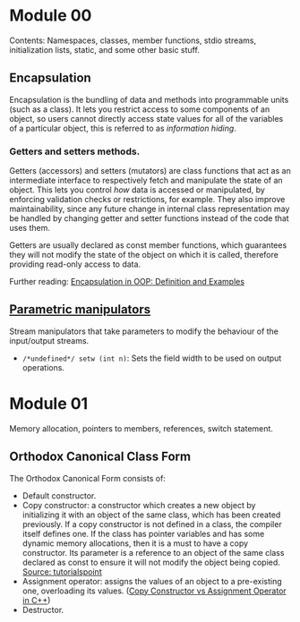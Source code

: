 # Module 00
Contents: Namespaces, classes, member functions, stdio streams, initialization lists, static, and some other basic stuff.

## Encapsulation
Encapsulation is the bundling of data and methods into programmable units (such as a class). It lets you restrict access to some components of an object, so users cannot directly access state values for all of the variables of a particular object, this is referred to as *information hiding*.

### Getters and setters methods.
Getters (accessors) and setters (mutators) are class functions that act as an intermediate interface to respectively fetch and manipulate the state of an object. This lets you control *how* data is accessed or manipulated, by enforcing validation checks or restrictions, for example. They also improve maintainability, since any future change in internal class representation may be handled by changing getter and setter functions instead of the code that uses them.

Getters are usually declared as const member functions, which guarantees they will not modify the state of the object on which it is called, therefore providing read-only access to data.

Further reading: [Encapsulation in OOP: Definition and Examples](https://scoutapm.com/blog/what-is-encapsulation#h_93840447845461638888736229)

## [Parametric manipulators](https://cplusplus.com/reference/iomanip/)

Stream manipulators that take parameters to modify the behaviour of the input/output streams.
- `/*undefined*/ setw (int n)`: Sets the field width to be used on output operations.

# Module 01
Memory allocation, pointers to members, references, switch statement.

## Orthodox Canonical Class Form
The Orthodox Canonical Form consists of:
- Default constructor.
- Copy constructor: a constructor which creates a new object by initializing it with an object of the same class, which has been created previously. If a copy constructor is not defined in a class, the compiler itself defines one. If the class has pointer variables and has some dynamic memory allocations, then it is a must to have a copy constructor. Its parameter is a reference to an object of the same class declared as const to ensure it will not modify the object being copied. [Source: tutorialspoint](https://www.tutorialspoint.com/cplusplus/cpp_copy_constructor.htm)
- Assignment operator: assigns the values of an object to a pre-existing one, overloading its values. ([Copy Constructor vs Assignment Operator in C++](https://www.geeksforgeeks.org/copy-constructor-vs-assignment-operator-in-c/))
- Destructor.
